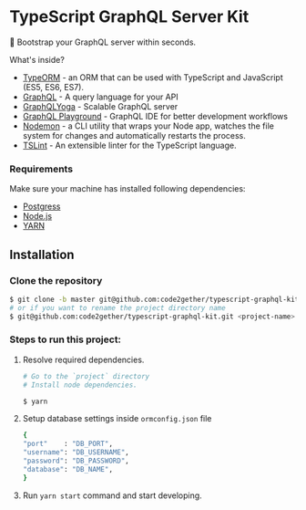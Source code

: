 # TypeScript GraphQL Server Kit

🚀 Bootstrap your GraphQL server within seconds.

What's inside?

- [TypeORM](//webpack.js.org/) - an ORM that can be used with TypeScript and JavaScript (ES5, ES6, ES7).
- [GraphQL](//sass-lang.com/) - A query language for your API
- [GraphQLYoga](//babeljs.io/) - Scalable GraphQL server
- [GraphQL Playground](//github.com/prisma/graphql-playground) - GraphQL IDE for better development workflows
- [Nodemon](//prettier.io/) - a CLI utility that wraps your Node app, watches the file system for changes and automatically restarts the process.
- [TSLint](//eslint.org/) - An extensible linter for the TypeScript language.

### Requirements

Make sure your machine has installed following dependencies:

- [Postgress](//www.postgresql.org/)
- [Node.js](//nodejs.org/)
- [YARN](https://yarnpkg.com/en/docs/install#mac-stable)

## Installation

### Clone the repository

```bash
$ git clone -b master git@github.com:code2gether/typescript-graphql-kit.git
# or if you want to rename the project directory name
$ git@github.com:code2gether/typescript-graphql-kit.git <project-name>
```

### Steps to run this project:

1. Resolve required dependencies.

   ```bash
   # Go to the `project` directory
   # Install node dependencies.

   $ yarn
   ```

2. Setup database settings inside `ormconfig.json` file

   ```bash
   {
   "port"    : "DB_PORT",
   "username": "DB_USERNAME",
   "password": "DB_PASSWORD",
   "database": "DB_NAME",
   }
   ```

3. Run `yarn start` command and start developing.
